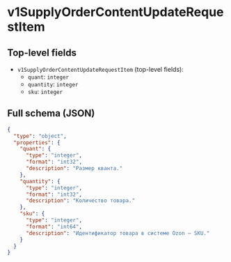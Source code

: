 # v1SupplyOrderContentUpdateRequestItem

## Top-level fields
- `v1SupplyOrderContentUpdateRequestItem` (top-level fields):
  - `quant`: `integer`
  - `quantity`: `integer`
  - `sku`: `integer`

## Full schema (JSON)
```json
{
  "type": "object",
  "properties": {
    "quant": {
      "type": "integer",
      "format": "int32",
      "description": "Размер кванта."
    },
    "quantity": {
      "type": "integer",
      "format": "int32",
      "description": "Количество товара."
    },
    "sku": {
      "type": "integer",
      "format": "int64",
      "description": "Идентификатор товара в системе Ozon — SKU."
    }
  }
}
```
